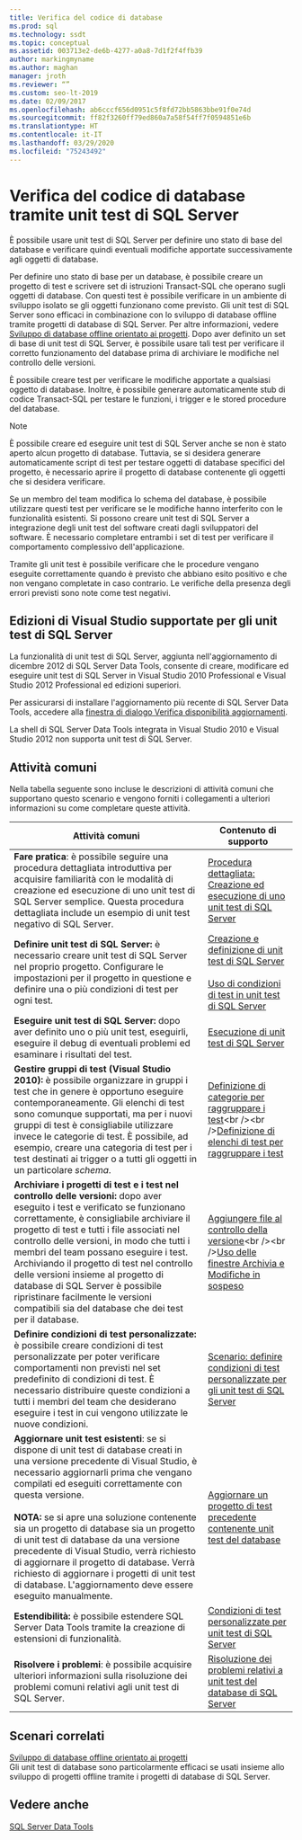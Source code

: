 ```yaml
---
title: Verifica del codice di database
ms.prod: sql
ms.technology: ssdt
ms.topic: conceptual
ms.assetid: 003713e2-de6b-4277-a0a8-7d1f2f4ffb39
author: markingmyname
ms.author: maghan
manager: jroth
ms.reviewer: “”
ms.custom: seo-lt-2019
ms.date: 02/09/2017
ms.openlocfilehash: ab6cccf656d0951c5f8fd72bb5863bbe91f0e74d
ms.sourcegitcommit: ff82f3260ff79ed860a7a58f54ff7f0594851e6b
ms.translationtype: HT
ms.contentlocale: it-IT
ms.lasthandoff: 03/29/2020
ms.locfileid: "75243492"
---
```

# <a name="verifying-database-code-by-using-sql-server-unit-tests"></a>Verifica del codice di database tramite unit test di SQL Server

È possibile usare unit test di SQL Server per definire uno stato di base del database e verificare quindi eventuali modifiche apportate successivamente agli oggetti di database.  
  
Per definire uno stato di base per un database, è possibile creare un progetto di test e scrivere set di istruzioni Transact\-SQL che operano sugli oggetti di database. Con questi test è possibile verificare in un ambiente di sviluppo isolato se gli oggetti funzionano come previsto. Gli unit test di SQL Server sono efficaci in combinazione con lo sviluppo di database offline tramite progetti di database di SQL Server. Per altre informazioni, vedere [Sviluppo di database offline orientato ai progetti](../ssdt/project-oriented-offline-database-development.md). Dopo aver definito un set di base di unit test di SQL Server, è possibile usare tali test per verificare il corretto funzionamento del database prima di archiviare le modifiche nel controllo delle versioni.  
  
È possibile creare test per verificare le modifiche apportate a qualsiasi oggetto di database. Inoltre, è possibile generare automaticamente stub di codice Transact\-SQL per testare le funzioni, i trigger e le stored procedure del database.  
  
> [!NOTE]  
> È possibile creare ed eseguire unit test di SQL Server anche se non è stato aperto alcun progetto di database. Tuttavia, se si desidera generare automaticamente script di test per testare oggetti di database specifici del progetto, è necessario aprire il progetto di database contenente gli oggetti che si desidera verificare.  
  
Se un membro del team modifica lo schema del database, è possibile utilizzare questi test per verificare se le modifiche hanno interferito con le funzionalità esistenti. Si possono creare unit test di SQL Server a integrazione degli unit test del software creati dagli sviluppatori del software. È necessario completare entrambi i set di test per verificare il comportamento complessivo dell'applicazione.  
  
Tramite gli unit test è possibile verificare che le procedure vengano eseguite correttamente quando è previsto che abbiano esito positivo e che non vengano completate in caso contrario. Le verifiche della presenza degli errori previsti sono note come test negativi.  
  
## <a name="visual-studio-editions-support-for-sql-server-unit-tests"></a>Edizioni di Visual Studio supportate per gli unit test di SQL Server  
La funzionalità di unit test di SQL Server, aggiunta nell'aggiornamento di dicembre 2012 di SQL Server Data Tools, consente di creare, modificare ed eseguire unit test di SQL Server in Visual Studio 2010 Professional e Visual Studio 2012 Professional ed edizioni superiori.  
  
Per assicurarsi di installare l'aggiornamento più recente di SQL Server Data Tools, accedere alla [finestra di dialogo Verifica disponibilità aggiornamenti](../ssdt/check-for-updates-dialog-box.md).  
  
La shell di SQL Server Data Tools integrata in Visual Studio 2010 e Visual Studio 2012 non supporta unit test di SQL Server.  
  
## <a name="common-tasks"></a>Attività comuni  
Nella tabella seguente sono incluse le descrizioni di attività comuni che supportano questo scenario e vengono forniti i collegamenti a ulteriori informazioni su come completare queste attività.  
  
|Attività comuni|Contenuto di supporto|  
|----------------|----------------------|  
|**Fare pratica**: è possibile seguire una procedura dettagliata introduttiva per acquisire familiarità con le modalità di creazione ed esecuzione di uno unit test di SQL Server semplice. Questa procedura dettagliata include un esempio di unit test negativo di SQL Server.|[Procedura dettagliata: Creazione ed esecuzione di uno unit test di SQL Server](../ssdt/walkthrough-creating-and-running-a-sql-server-unit-test.md)|  
|**Definire unit test di SQL Server:** è necessario creare unit test di SQL Server nel proprio progetto. Configurare le impostazioni per il progetto in questione e definire una o più condizioni di test per ogni test.|[Creazione e definizione di unit test di SQL Server](../ssdt/creating-and-defining-sql-server-unit-tests.md)<br /><br />[Uso di condizioni di test in unit test di SQL Server](../ssdt/using-test-conditions-in-sql-server-unit-tests.md)|  
|**Eseguire unit test di SQL Server:** dopo aver definito uno o più unit test, eseguirli, eseguire il debug di eventuali problemi ed esaminare i risultati del test.|[Esecuzione di unit test di SQL Server](../ssdt/running-sql-server-unit-tests.md)|  
|**Gestire gruppi di test (Visual Studio 2010):** è possibile organizzare in gruppi i test che in genere è opportuno eseguire contemporaneamente. Gli elenchi di test sono comunque supportati, ma per i nuovi gruppi di test è consigliabile utilizzare invece le categorie di test. È possibile, ad esempio, creare una categoria di test per i test destinati ai trigger o a tutti gli oggetti in un particolare *schema*.|[Definizione di categorie per raggruppare i test](https://msdn.microsoft.com/library/dd286595(VS.100).aspx)<br /><br />[Definizione di elenchi di test per raggruppare i test](https://msdn.microsoft.com/library/dd286584(VS.100).aspx)|  
|**Archiviare i progetti di test e i test nel controllo delle versioni:** dopo aver eseguito i test e verificato se funzionano correttamente, è consigliabile archiviare il progetto di test e tutti i file associati nel controllo delle versioni, in modo che tutti i membri del team possano eseguire i test. Archiviando il progetto di test nel controllo delle versioni insieme al progetto di database di SQL Server è possibile ripristinare facilmente le versioni compatibili sia del database che dei test per il database.|[Aggiungere file al controllo della versione](https://msdn.microsoft.com/library/ms181374(VS.100).aspx)<br /><br />[Uso delle finestre Archivia e Modifiche in sospeso](https://msdn.microsoft.com/library/ms245462(VS.100).aspx)|  
|**Definire condizioni di test personalizzate:** è possibile creare condizioni di test personalizzate per poter verificare comportamenti non previsti nel set predefinito di condizioni di test. È necessario distribuire queste condizioni a tutti i membri del team che desiderano eseguire i test in cui vengono utilizzate le nuove condizioni.|[Scenario: definire condizioni di test personalizzate per gli unit test di SQL Server](https://msdn.microsoft.com/library/dd193282(VS.100).aspx)|  
|**Aggiornare unit test esistenti**: se si dispone di unit test di database creati in una versione precedente di Visual Studio, è necessario aggiornarli prima che vengano compilati ed eseguiti correttamente con questa versione.<br /><br />**NOTA:** se si apre una soluzione contenente sia un progetto di database sia un progetto di unit test di database da una versione precedente di Visual Studio, verrà richiesto di aggiornare il progetto di database. Verrà richiesto di aggiornare i progetti di unit test di database. L'aggiornamento deve essere eseguito manualmente.|[Aggiornare un progetto di test precedente contenente unit test del database](../ssdt/upgrade-an-older-test-project-containing-database-unit-tests.md)|  
|**Estendibilità:** è possibile estendere SQL Server Data Tools tramite la creazione di estensioni di funzionalità.|[Condizioni di test personalizzate per unit test di SQL Server](../ssdt/custom-test-conditions-for-sql-server-unit-tests.md)|  
|**Risolvere i problemi**: è possibile acquisire ulteriori informazioni sulla risoluzione dei problemi comuni relativi agli unit test di SQL Server.|[Risoluzione dei problemi relativi a unit test del database di SQL Server](../ssdt/troubleshooting-sql-server-database-unit-testing-issues.md)|  
  
## <a name="related-scenarios"></a>Scenari correlati  
[Sviluppo di database offline orientato ai progetti](../ssdt/project-oriented-offline-database-development.md)  
Gli unit test di database sono particolarmente efficaci se usati insieme allo sviluppo di progetti offline tramite i progetti di database di SQL Server.  
  
## <a name="see-also"></a>Vedere anche  
[SQL Server Data Tools](../ssdt/sql-server-data-tools.md)  
  
